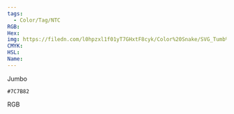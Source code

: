 ```yaml
---
tags:
  - Color/Tag/NTC
RGB:
Hex:
img: https://filedn.com/l0hpzxl1f01yT7GHxtF8cyk/Color%20Snake/SVG_Tumb%20Mass%20No%20Name/7C7B82.svg
CMYK:
HSL:
Name:
---
```

Jumbo
```palette
#7C7B82
```
RGB
